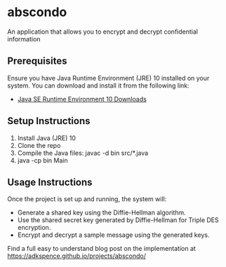 # abscondo
An application that allows you to encrypt and decrypt confidential information

## Prerequisites

Ensure you have Java Runtime Environment (JRE) 10 installed on your system. You can download and install it from the following link:

- [Java SE Runtime Environment 10 Downloads](https://www.oracle.com/java/technologies/javase-jre10-downloads.html)

## Setup Instructions
1. Install Java (JRE) 10
2. Clone the repo
3. Compile the Java files: javac -d bin src/*.java
4. java -cp bin Main

## Usage Instructions
Once the project is set up and running, the system will:

- Generate a shared key using the Diffie-Hellman algorithm.
- Use the shared secret key generated by Diffie-Hellman for Triple DES encryption.
- Encrypt and decrypt a sample message using the generated keys.

Find a full easy to understand blog post on the implementation at https://adkspence.github.io/projects/abscondo/
